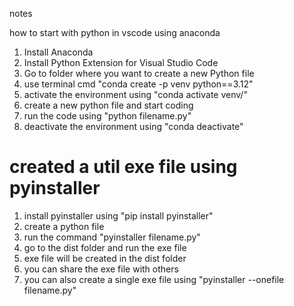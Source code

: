 notes

how to start with python in vscode using anaconda

1. Install Anaconda
2. Install Python Extension for Visual Studio Code
3. Go to folder where you want to create a new Python file
4. use terminal cmd "conda create -p venv python==3.12"
5. activate the environment using "conda activate venv/"
6. create a new python file and start coding
7. run the code using "python filename.py"
8. deactivate the environment using "conda deactivate"

# created a util exe file using pyinstaller

1. install pyinstaller using "pip install pyinstaller"
2. create a python file
3. run the command "pyinstaller filename.py"
4. go to the dist folder and run the exe file
5. exe file will be created in the dist folder
6. you can share the exe file with others
7. you can also create a single exe file using "pyinstaller --onefile filename.py"
